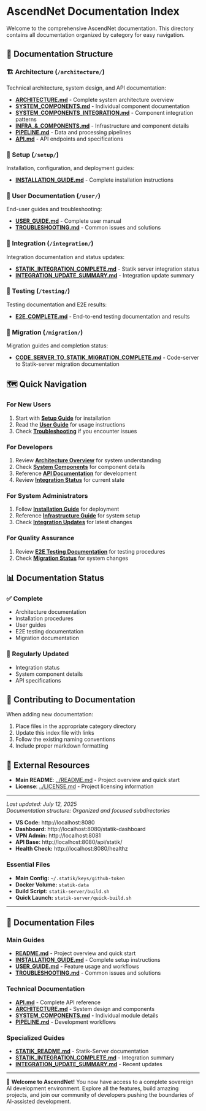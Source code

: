 # AscendNet Documentation Index

Welcome to the comprehensive AscendNet documentation. This directory contains all documentation organized by category for easy navigation.

## 📁 Documentation Structure

### 🏗️ Architecture (`/architecture/`)
Technical architecture, system design, and API documentation:
- **[ARCHITECTURE.md](architecture/ARCHITECTURE.md)** - Complete system architecture overview
- **[SYSTEM_COMPONENTS.md](architecture/SYSTEM_COMPONENTS.md)** - Individual component documentation
- **[SYSTEM_COMPONENTS_INTEGRATION.md](architecture/SYSTEM_COMPONENTS_INTEGRATION.md)** - Component integration patterns
- **[INFRA_&_COMPONENTS.md](architecture/INFRA_&_COMPONENTS.md)** - Infrastructure and component details
- **[PIPELINE.md](architecture/PIPELINE.md)** - Data and processing pipelines
- **[API.md](architecture/API.md)** - API endpoints and specifications

### 🚀 Setup (`/setup/`)
Installation, configuration, and deployment guides:
- **[INSTALLATION_GUIDE.md](setup/INSTALLATION_GUIDE.md)** - Complete installation instructions

### 👥 User Documentation (`/user/`)
End-user guides and troubleshooting:
- **[USER_GUIDE.md](user/USER_GUIDE.md)** - Complete user manual
- **[TROUBLESHOOTING.md](user/TROUBLESHOOTING.md)** - Common issues and solutions

### 🔧 Integration (`/integration/`)
Integration documentation and status updates:
- **[STATIK_INTEGRATION_COMPLETE.md](integration/STATIK_INTEGRATION_COMPLETE.md)** - Statik server integration status
- **[INTEGRATION_UPDATE_SUMMARY.md](integration/INTEGRATION_UPDATE_SUMMARY.md)** - Integration update summary

### 🧪 Testing (`/testing/`)
Testing documentation and E2E results:
- **[E2E_COMPLETE.md](testing/E2E_COMPLETE.md)** - End-to-end testing documentation and results

### 🔄 Migration (`/migration/`)
Migration guides and completion status:
- **[CODE_SERVER_TO_STATIK_MIGRATION_COMPLETE.md](migration/CODE_SERVER_TO_STATIK_MIGRATION_COMPLETE.md)** - Code-server to Statik-server migration documentation

## 🗺️ Quick Navigation

### For New Users
1. Start with **[Setup Guide](setup/INSTALLATION_GUIDE.md)** for installation
2. Read the **[User Guide](user/USER_GUIDE.md)** for usage instructions
3. Check **[Troubleshooting](user/TROUBLESHOOTING.md)** if you encounter issues

### For Developers
1. Review **[Architecture Overview](architecture/ARCHITECTURE.md)** for system understanding
2. Check **[System Components](architecture/SYSTEM_COMPONENTS.md)** for component details
3. Reference **[API Documentation](architecture/API.md)** for development
4. Review **[Integration Status](integration/STATIK_INTEGRATION_COMPLETE.md)** for current state

### For System Administrators
1. Follow **[Installation Guide](setup/INSTALLATION_GUIDE.md)** for deployment
2. Reference **[Infrastructure Guide](architecture/INFRA_&_COMPONENTS.md)** for system setup
3. Check **[Integration Updates](integration/INTEGRATION_UPDATE_SUMMARY.md)** for latest changes

### For Quality Assurance
1. Review **[E2E Testing Documentation](testing/E2E_COMPLETE.md)** for testing procedures
2. Check **[Migration Status](migration/CODE_SERVER_TO_STATIK_MIGRATION_COMPLETE.md)** for system changes

## 📊 Documentation Status

### ✅ Complete
- Architecture documentation
- Installation procedures
- User guides
- E2E testing documentation
- Migration documentation

### 🔄 Regularly Updated
- Integration status
- System component details
- API specifications

## 🤝 Contributing to Documentation

When adding new documentation:
1. Place files in the appropriate category directory
2. Update this index file with links
3. Follow the existing naming conventions
4. Include proper markdown formatting

## 🔗 External Resources

- **Main README**: [../README.md](../README.md) - Project overview and quick start
- **License**: [../LICENSE.md](../LICENSE.md) - Project licensing information

---

*Last updated: July 12, 2025*  
*Documentation structure: Organized and focused subdirectories*

- **VS Code:** http://localhost:8080
- **Dashboard:** http://localhost:8080/statik-dashboard
- **VPN Admin:** http://localhost:8081
- **API Base:** http://localhost:8080/api/statik/
- **Health Check:** http://localhost:8080/healthz

### Essential Files

- **Main Config:** `~/.statik/keys/github-token`
- **Docker Volume:** `statik-data`
- **Build Script:** `statik-server/build.sh`
- **Quick Launch:** `statik-server/quick-build.sh`

---

## 📖 Documentation Files

### Main Guides
- **[README.md](../README.md)** - Project overview and quick start
- **[INSTALLATION_GUIDE.md](../INSTALLATION_GUIDE.md)** - Complete setup instructions
- **[USER_GUIDE.md](../USER_GUIDE.md)** - Feature usage and workflows
- **[TROUBLESHOOTING.md](../TROUBLESHOOTING.md)** - Common issues and solutions

### Technical Documentation
- **[API.md](API.md)** - Complete API reference
- **[ARCHITECTURE.md](ARCHITECTURE.md)** - System design and components
- **[SYSTEM_COMPONENTS.md](SYSTEM_COMPONENTS.md)** - Individual module details
- **[PIPELINE.md](PIPELINE.md)** - Development workflows

### Specialized Guides
- **[STATIK_README.md](../statik-server/STATIK_README.md)** - Statik-Server documentation
- **[STATIK_INTEGRATION_COMPLETE.md](../STATIK_INTEGRATION_COMPLETE.md)** - Integration summary
- **[INTEGRATION_UPDATE_SUMMARY.md](../INTEGRATION_UPDATE_SUMMARY.md)** - Recent updates

---

🎉 **Welcome to AscendNet!** You now have access to a complete sovereign AI development environment. Explore all the features, build amazing projects, and join our community of developers pushing the boundaries of AI-assisted development.
